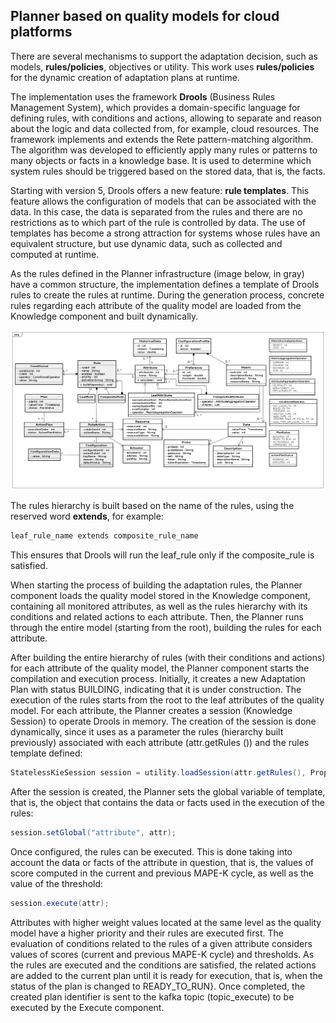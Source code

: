 ## Planner based on quality models for cloud platforms

There are several mechanisms to support the adaptation decision, such as models, **rules/policies**, objectives or utility. 
This work uses **rules/policies** for the dynamic creation of adaptation plans at runtime. 

The implementation uses the framework **Drools** (Business Rules Management System), which provides a domain-specific language for defining rules, with conditions and actions, allowing to separate and reason about the logic and data collected from, for example, cloud resources.
The framework implements and extends the Rete pattern-matching algorithm. The algorithm was developed to efficiently apply many rules or patterns to many objects or facts in a knowledge base. 
It is used to determine which system rules should be triggered based on the stored data, that is, the facts.

Starting with version 5, Drools offers a new feature: **rule templates**. 
This feature allows the configuration of models that can be associated with the data. In this case, the data is separated from the rules and there are no restrictions as to which part of the rule is controlled by data. 
The use of templates has become a strong attraction for systems whose rules have an equivalent structure, but use dynamic data, such as collected and computed at runtime.

As the rules defined in the Planner infrastructure (image below, in gray) have a common structure, the implementation defines a template of Drools rules to create the rules at runtime. 
During the generation process, concrete rules regarding each attribute of the quality model are loaded from the Knowledge component and built dynamically.

![Complete quality metamodel to be used in knowledge](https://github.com/jreluiz/tma-framework-k/blob/master/database/new/models/quality_metamodel_and_planner_infrastructure.png)

The rules hierarchy is built based on the name of the rules, using the reserved word **extends**, for example:

```txt
leaf_rule_name extends composite_rule_name
```

This ensures that Drools will run the leaf_rule only if the composite_rule is satisfied.

When starting the process of building the adaptation rules, the Planner component loads the quality model stored in the Knowledge component, containing all monitored attributes, as well as the rules hierarchy with its conditions and related actions to each attribute. Then, the Planner runs through the entire model (starting from the root), building the rules for each attribute.


After building the entire hierarchy of rules (with their conditions and actions) for each attribute of the quality model, the Planner component starts the compilation and execution process. Initially, it creates a new Adaptation Plan with status BUILDING, indicating that it is under construction. The execution of the rules starts from the root to the leaf attributes of the quality model. For each attribute, the Planner creates a session (Knowledge Session) to operate Drools in memory. The creation of the session is done dynamically, since it uses as a parameter the rules (hierarchy built previously) associated with each attribute (attr.getRules ()) and the rules template defined:

```java
StatelessKieSession session = utility.loadSession(attr.getRules(), PropertiesManager.getInstance().getProperty("template_rules"));
```
After the session is created, the Planner sets the global variable of template, that is, the object that contains the data or facts used in the execution of the rules:

```java
session.setGlobal("attribute", attr);
```

Once configured, the rules can be executed. This is done taking into account the data or facts of the attribute in question, that is, the values of score computed in the current and previous MAPE-K cycle, as well as the value of the threshold:

```java
session.execute(attr);
```

Attributes with higher weight values located at the same level as the quality model have a higher priority and their rules are executed first. The evaluation of conditions related to the rules of a given attribute considers values of scores (current and previous MAPE-K cycle) and thresholds. As the rules are executed and the conditions are satisfied, the related actions are added to the current plan until it is ready for execution, that is, when the status of the plan is changed to READY_TO_RUN}. Once completed, the created plan identifier is sent to the kafka topic (topic_execute) to be executed by the Execute component.
